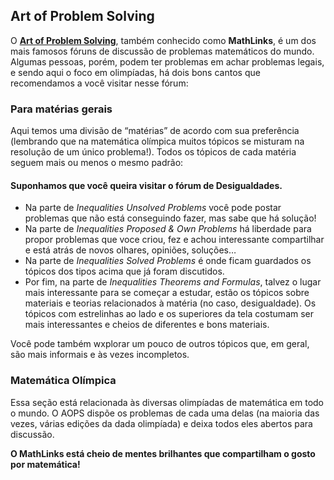 
## Art of Problem Solving

O **[Art of Problem Solving](http://www.artofproblemsolving.com)**, também conhecido como **MathLinks**, é um dos mais famosos fóruns de discussão de problemas matemáticos do mundo. Algumas pessoas, porém, podem ter problemas em achar problemas legais, e sendo aqui o foco em olimpíadas, há dois bons cantos que recomendamos a você visitar nesse fórum:

### Para matérias gerais

Aqui temos uma divisão de “matérias” de acordo com sua preferência (lembrando que na matemática olímpica muitos tópicos se misturam na resolução de um único problema!). Todos os tópicos de cada matéria seguem mais ou menos o mesmo padrão:

#### **Suponhamos que você queira visitar o fórum de Desigualdades.**

- Na parte de *Inequalities Unsolved Problems* você pode postar problemas que não está conseguindo fazer, mas sabe que há solução!
- Na parte de *Inequalities Proposed & Own Problems* há liberdade para propor problemas que voce criou, fez e achou interessante compartilhar e está atrás de novos olhares, opiniões, soluções…
- Na parte de *Inequalities Solved Problems* é onde ficam guardados os tópicos dos tipos acima que já foram discutidos.
- Por fim, na parte de *Inequalities Theorems and Formulas*, talvez o lugar mais interessante para se começar a estudar, estão os tópicos sobre materiais e teorias relacionados à matéria (no caso, desigualdade). Os tópicos com estrelinhas ao lado e os superiores da tela costumam ser mais interessantes e cheios de diferentes e bons materiais.

Você pode também wxplorar um pouco de outros tópicos que, em geral, são mais informais e às vezes incompletos.

### Matemática Olímpica

Essa seção está relacionada às diversas olimpíadas de matemática em todo o mundo. O AOPS dispõe os problemas de cada uma delas (na maioria das vezes, várias edições da dada olimpíada) e deixa todos eles abertos para discussão.

**O MathLinks está cheio de mentes brilhantes que compartilham o gosto por matemática!**
